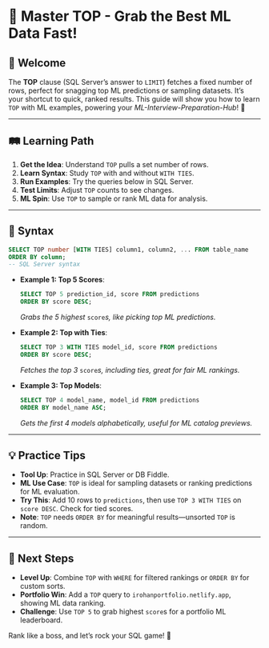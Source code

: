# 🎉 Master TOP - Grab the Best ML Data Fast!

## 🌟 Welcome

The **TOP** clause (SQL Server’s answer to `LIMIT`) fetches a fixed number of rows, perfect for snagging top ML predictions or sampling datasets. It’s your shortcut to quick, ranked results. This guide will show you how to learn `TOP` with ML examples, powering your *ML-Interview-Preparation-Hub*! 🚀

---

## 🛤️ Learning Path

1. **Get the Idea**: Understand `TOP` pulls a set number of rows.
2. **Learn Syntax**: Study `TOP` with and without `WITH TIES`.
3. **Run Examples**: Try the queries below in SQL Server.
4. **Test Limits**: Adjust `TOP` counts to see changes.
5. **ML Spin**: Use `TOP` to sample or rank ML data for analysis.

---

## 📜 Syntax

```sql
SELECT TOP number [WITH TIES] column1, column2, ... FROM table_name
ORDER BY column;
-- SQL Server syntax
```

- **Example 1: Top 5 Scores**:

  ```sql
  SELECT TOP 5 prediction_id, score FROM predictions
  ORDER BY score DESC;
  ```

  *Grabs the 5 highest* `score`*s, like picking top ML predictions.*

- **Example 2: Top with Ties**:

  ```sql
  SELECT TOP 3 WITH TIES model_id, score FROM predictions
  ORDER BY score DESC;
  ```

  *Fetches the top 3* `score`*s, including ties, great for fair ML rankings.*

- **Example 3: Top Models**:

  ```sql
  SELECT TOP 4 model_name, model_id FROM predictions
  ORDER BY model_name ASC;
  ```

  *Gets the first 4 models alphabetically, useful for ML catalog previews.*

---

## 💡 Practice Tips

- **Tool Up**: Practice in SQL Server or DB Fiddle.
- **ML Use Case**: `TOP` is ideal for sampling datasets or ranking predictions for ML evaluation.
- **Try This**: Add 10 rows to `predictions`, then use `TOP 3 WITH TIES` on `score DESC`. Check for tied scores.
- **Note**: `TOP` needs `ORDER BY` for meaningful results—unsorted `TOP` is random.

---

## 🚀 Next Steps

- **Level Up**: Combine `TOP` with `WHERE` for filtered rankings or `ORDER BY` for custom sorts.
- **Portfolio Win**: Add a `TOP` query to `irohanportfolio.netlify.app`, showing ML data ranking.
- **Challenge**: Use `TOP 5` to grab highest `score`s for a portfolio ML leaderboard.

Rank like a boss, and let’s rock your SQL game! 🌟